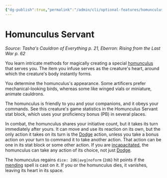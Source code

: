```yaml
---
{"dg-publish":true,"permalink":"/admin/cli/optional-features/homunculus-servant-tce/","tags":["compendium/src/5e/tce","optional-feature/ai"],"updated":"2025-01-11T15:32:21.943+00:00"}
---
```


# Homunculus Servant
*Source: Tasha's Cauldron of Everything p. 21, Eberron: Rising from the Last War p. 62*  

You learn intricate methods for magically creating a special [homunculus](/Admin/CLI/bestiary/construct/homunculus-servant-tce.md) that serves you. The item you infuse serves as the creature's heart, around which the creature's body instantly forms.

You determine the homunculus's appearance. Some artificers prefer mechanical-looking birds, whereas some like winged vials or miniature, animate cauldrons.

The homunculus is friendly to you and your companions, and it obeys your commands. See this creature's game statistics in the Homunculus Servant stat block, which uses your proficiency bonus (PB) in several places.

In combat, the homunculus shares your initiative count, but it takes its turn immediately after yours. It can move and use its reaction on its own, but the only action it takes on its turn is the [Dodge](/3-Mechanics/CLI/rules/actions.md#Dodge) action, unless you take a bonus action on your turn to command it to take another action. That action can be one in its stat block or some other action. If you are [incapacitated](/3-Mechanics/CLI/rules/conditions.md#incapacitated), the homunculus can take any action of its choice, not just [Dodge](/3-Mechanics/CLI/rules/actions.md#Dodge).

The homunculus regains `dice: 2d6|avg|noform` (`2d6`) hit points if the [mending](/Admin/CLI/spells/mending.md) spell is cast on it. If you or the homunculus dies, it vanishes, leaving its heart in its space.